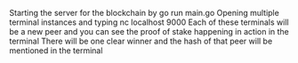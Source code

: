 Starting the server for the blockchain by go run main.go
Opening multiple terminal instances and typing nc localhost 9000
Each of these terminals will be a new peer and you can see the proof of stake happening in action in the terminal
There will be one clear winner and the hash of that peer will be mentioned in the terminal